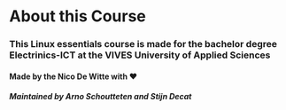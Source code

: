 # About this Course

### This Linux essentials course is made for the bachelor degree Electrinics-ICT at the VIVES University of Applied Sciences

#### Made by the Nico De Witte with ❤️

##### Maintained by Arno Schoutteten and Stijn Decat

